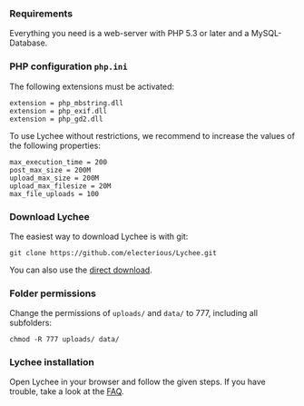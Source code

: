 ### Requirements
Everything you need is a web-server with PHP 5.3 or later and a MySQL-Database.

### PHP configuration `php.ini`

The following extensions must be activated:

	extension = php_mbstring.dll
	extension = php_exif.dll
	extension = php_gd2.dll

To use Lychee without restrictions, we recommend to increase the values of the following properties:

	max_execution_time = 200
	post_max_size = 200M
	upload_max_size = 200M
	upload_max_filesize = 20M
	max_file_uploads = 100
	
### Download Lychee

The easiest way to download Lychee is with git:

	git clone https://github.com/electerious/Lychee.git
	
You can also use the [direct download](https://github.com/electerious/Lychee/archive/master.zip).

### Folder permissions

Change the permissions of `uploads/` and `data/` to 777, including all subfolders:

	chmod -R 777 uploads/ data/

### Lychee installation

Open Lychee in your browser and follow the given steps.
If you have trouble, take a look at the [FAQ](FAQ.md).